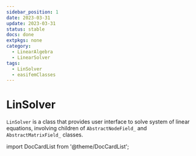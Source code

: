 ```yaml
---
sidebar_position: 1
date: 2023-03-31 
update: 2023-03-31  
status: stable 
docs: done
extpkgs: none
category: 
  - LinearAlgebra
  - LinearSolver
tags:
  - LinSolver
  - easifemClasses
---
```


# LinSolver

<!-- markdownlint-disable MD041 MD013 MD033 MD012 -->

`LinSolver` is a class that provides user interface to solve system of linear equations, involving children of `AbstractNodeField_` and `AbstractMatrixField_` classes.

import DocCardList from '@theme/DocCardList';

<DocCardList />
